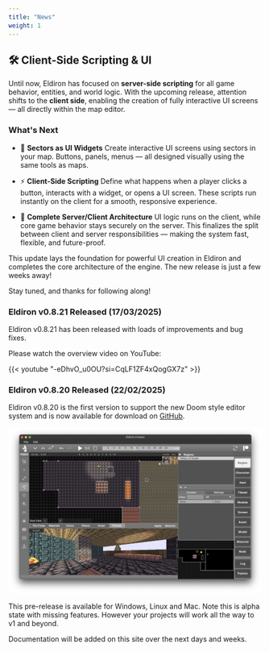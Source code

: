 ```yaml
---
title: "News"
weight: 1
---
```


## 🛠️ Client-Side Scripting & UI

Until now, Eldiron has focused on **server-side scripting** for all game behavior, entities, and world logic. With the upcoming release, attention shifts to the **client side**, enabling the creation of fully interactive UI screens — all directly within the map editor.

### What's Next

- 🧩 **Sectors as UI Widgets**
  Create interactive UI screens using sectors in your map. Buttons, panels, menus — all designed visually using the same tools as maps.

- ⚡ **Client-Side Scripting**
  Define what happens when a player clicks a button, interacts with a widget, or opens a UI screen. These scripts run instantly on the client for a smooth, responsive experience.

- 🔁 **Complete Server/Client Architecture**
  UI logic runs on the client, while core game behavior stays securely on the server. This finalizes the split between client and server responsibilities — making the system fast, flexible, and future-proof.

This update lays the foundation for powerful UI creation in Eldiron and completes the core architecture of the engine. The new release is just a few weeks away!

Stay tuned, and thanks for following along!

### Eldiron v0.8.21 Released (17/03/2025)

Eldiron v0.8.21 has been released with loads of improvements and bug fixes.

Please watch the overview video on YouTube:

{{< youtube "-eDhvO_u0OU?si=CqLF1ZF4xQogGX7z" >}}

### Eldiron v0.8.20 Released (22/02/2025)

Eldiron v0.8.20 is the first version to support the new Doom style editor system and is now available for download on [GitHub](https://github.com/markusmoenig/Eldiron/releases).

![Eldiron Screenshot](./screenshot.png)

This pre-release is available for Windows, Linux and Mac. Note this is alpha state with missing features. However your projects will work all the way to v1 and beyond.

Documentation will be added on this site over the next days and weeks.
